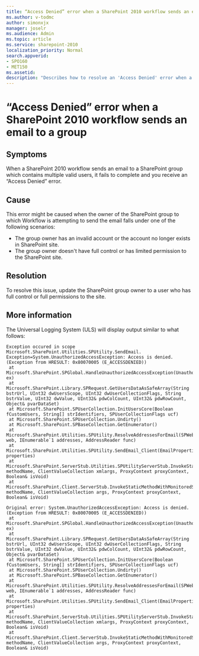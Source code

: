```yaml
---
title: “Access Denied” error when a SharePoint 2010 workflow sends an email to a group
ms.author: v-todmc
author: simonxjx
manager: joselr
ms.audience: Admin
ms.topic: article
ms.service: sharepoint-2010
localization_priority: Normal
search.appverid:
- SPO160
- MET150
ms.assetid: 
description: "Describes how to resolve an 'Access Denied' error when a SharePoint 2010 workflow sends an email to a group"
---
```

# “Access Denied” error when a SharePoint 2010 workflow sends an email to a group

## Symptoms
When a SharePoint 2010 workflow sends an email to a SharePoint group which contains multiple valid users, it fails to complete and you receive an “Access Denied” error.

## Cause
This error might be caused when the owner of the SharePoint group to which Workflow is attempting to send the email falls under one of the following scenarios:
- The group owner has an invalid account or the account no longer exists in SharePoint site.
- The group owner doesn't have full control or has limited permission to the SharePoint site. 

## Resolution
To resolve this issue, update the SharePoint group owner to a user who has full control or full permissions to the site.

## More information
The Universal Logging System (ULS) will display output similar to what follows:

```
Exception occured in scope Microsoft.SharePoint.Utilities.SPUtility.SendEmail. Exception=System.UnauthorizedAccessException: Access is denied. (Exception from HRESULT: 0x80070005 (E_ACCESSDENIED))    
 at Microsoft.SharePoint.SPGlobal.HandleUnauthorizedAccessException(UnauthorizedAccessException ex)    
 at Microsoft.SharePoint.Library.SPRequest.GetUsersDataAsSafeArray(String bstrUrl, UInt32 dwUsersScope, UInt32 dwUserCollectionFlags, String bstrValue, UInt32 dwValue, UInt32& pdwColCount, UInt32& pdwRowCount, Object& pvarDataSet)    
 at Microsoft.SharePoint.SPUserCollection.InitUsersCore(Boolean fCustomUsers, String[] strIdentifiers, SPUserCollectionFlags ucf)    
 at Microsoft.SharePoint.SPUserCollection.Undirty()    
 at Microsoft.SharePoint.SPBaseCollection.GetEnumerator()    
 at Microsoft.SharePoint.Utilities.SPUtility.ResolveAddressesForEmail(SPWeb web, IEnumerable`1 addresses, AddressReader func)    
 at Microsoft.SharePoint.Utilities.SPUtility.SendEmail_Client(EmailProperties properties)    
 at Microsoft.SharePoint.ServerStub.Utilities.SPUtilityServerStub.InvokeStaticMethod(String methodName, ClientValueCollection xmlargs, ProxyContext proxyContext, Boolean& isVoid)    
 at Microsoft.SharePoint.Client.ServerStub.InvokeStaticMethodWithMonitoredScope(String methodName, ClientValueCollection args, ProxyContext proxyContext, Boolean& isVoid)

Original error: System.UnauthorizedAccessException: Access is denied. (Exception from HRESULT: 0x80070005 (E_ACCESSDENIED))    
 at Microsoft.SharePoint.SPGlobal.HandleUnauthorizedAccessException(UnauthorizedAccessException ex)    
 at Microsoft.SharePoint.Library.SPRequest.GetUsersDataAsSafeArray(String bstrUrl, UInt32 dwUsersScope, UInt32 dwUserCollectionFlags, String bstrValue, UInt32 dwValue, UInt32& pdwColCount, UInt32& pdwRowCount, Object& pvarDataSet)    
 at Microsoft.SharePoint.SPUserCollection.InitUsersCore(Boolean fCustomUsers, String[] strIdentifiers, SPUserCollectionFlags ucf)    
 at Microsoft.SharePoint.SPUserCollection.Undirty()    
 at Microsoft.SharePoint.SPBaseCollection.GetEnumerator()    
 at Microsoft.SharePoint.Utilities.SPUtility.ResolveAddressesForEmail(SPWeb web, IEnumerable`1 addresses, AddressReader func)    
 at Microsoft.SharePoint.Utilities.SPUtility.SendEmail_Client(EmailProperties properties)    
 at Microsoft.SharePoint.ServerStub.Utilities.SPUtilityServerStub.InvokeStaticMethod(String methodName, ClientValueCollection xmlargs, ProxyContext proxyContext, Boolean& isVoid)    
 at Microsoft.SharePoint.Client.ServerStub.InvokeStaticMethodWithMonitoredScope(String methodName, ClientValueCollection args, ProxyContext proxyContext, Boolean& isVoid)

```


